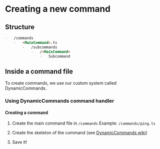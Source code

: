 # Creating a new command

## Structure

```md
-   /commands
    -   <MainCommand>.ts
        -   /subcommands
            -   /<MainCommand>
                -   Subcommand
```

## Inside a command file

To create commands, we use our custom system called DynamicCommands.

### Using DynamicCommands command handler

#### Creating a command

1. Create the main command file in `/commands`
   Example: `/commands/ping.ts`

2. Create the skeleton of the command (see [DynamicCommands wiki](/wiki/dynamiccommands/getstarted))

3. Save it!

